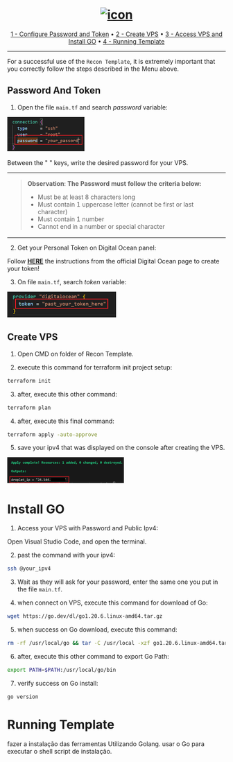 <h1 align="center">
<a href="icon"><img src="icon.png" alt="icon" height="400px"></a>
</h1>

<p align="center">
  <a href="#password-and-token"> 1 - Configure Password and Token</a> •
  <a href="#create-vps">2 - Create VPS</a> •
  <a href="#install-go">3 - Access VPS and Install GO</a> •
  <a href="#running-template">4 - Running Template</a>
</p>

---

For a successful use of the `Recon Template`, it is extremely important that you correctly follow the steps described in the Menu above.

## Password And Token

1. Open the file `main.tf` and search *password* variable:

<img src="password.PNG" alt="password" height="80px">

Between the " " keys, write the desired password for your VPS.

<table>
<tr>
<td>  

> **Observation**:
> **The Password must follow the criteria below:**
> - Must be at least 8 characters long
> - Must contain 1 uppercase letter (cannot be first or last character)
> - Must contain 1 number
> - Cannot end in a number or special character

</table>
</tr>
</td> 

2. Get your Personal Token on Digital Ocean panel:

Follow **[HERE](https://docs.digitalocean.com/reference/api/create-personal-access-token/)** the instructions from the official Digital Ocean page to create your token!

3. On file `main.tf`,  search *token* variable:

<img src="token.PNG" alt="token" height="60px">


## Create VPS

1. Open CMD on folder of Recon Template.

2. execute this command for terraform init project setup:

```sh
terraform init
```

3. after, execute this other command:

```sh
terraform plan
```


4. after, execute this final command:

```sh
terraform apply -auto-approve
```

5. save your ipv4 that was displayed on the console after creating the VPS.

<img src="ipv4.PNG" alt="token" height="60px">

# Install GO


1. Access your VPS with Password and Public Ipv4:

Open Visual Studio Code, and open the terminal.

2. past the command with your ipv4:

```sh
ssh @your_ipv4
```

3. Wait as they will ask for your password, enter the same one you put in the file `main.tf`.

4. when connect on VPS, execute this command for download of Go:

```sh
wget https://go.dev/dl/go1.20.6.linux-amd64.tar.gz
```

5. when success on Go download, execute this command:

```sh
rm -rf /usr/local/go && tar -C /usr/local -xzf go1.20.6.linux-amd64.tar.gz
```

6. after, execute this other command to export Go Path:

```sh
export PATH=$PATH:/usr/local/go/bin
```

7. verify success on Go install:

```sh
go version
```


# Running Template

fazer a instalação das ferramentas Utilizando Golang.
usar o Go para executar o shell script de instalação.